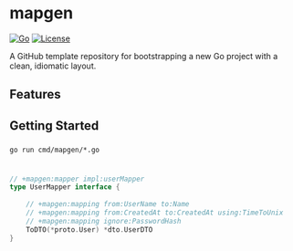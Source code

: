 # mapgen

[![Go](https://img.shields.io/badge/go-1.24+-blue)](https://go.dev/)
[![License](https://img.shields.io/github/license/nduyhai/mapgen)](LICENSE)

A GitHub template repository for bootstrapping a new Go project with a clean, idiomatic layout.

## Features


## Getting Started

###
```shell
go run cmd/mapgen/*.go
```

### 
```go

// +mapgen:mapper impl:userMapper
type UserMapper interface {
	
    // +mapgen:mapping from:UserName to:Name
    // +mapgen:mapping from:CreatedAt to:CreatedAt using:TimeToUnix
    // +mapgen:mapping ignore:PasswordHash
    ToDTO(*proto.User) *dto.UserDTO
}

```
